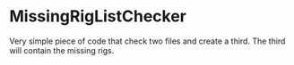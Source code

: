 # MissingRigListChecker
Very simple piece of code that check two files and create a third. The third will contain the missing rigs.
